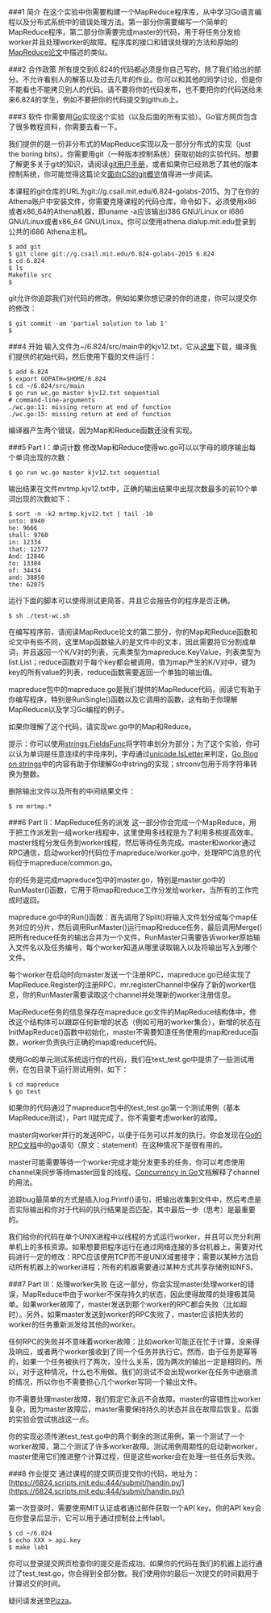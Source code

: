 ###1 简介
在这个实验中你需要构建一个MapReduce程序库，从中学习Go语言编程以及分布式系统中的错误处理方法。第一部分你需要编写一个简单的MapReduce程序，第二部分你需要完成master的代码，用于将任务分发给worker并且处理worker的故障。程序库的接口和错误处理的方法和原始的[MapReduce论文](http://research.google.com/archive/mapreduce-osdi04.pdf)中描述的类似。

###2 合作政策
所有提交到6.824的代码都必须是你自己写的，除了我们给出的部分。不允许看别人的解答以及过去几年的作业。你可以和其他的同学讨论，但是你不能看也不能拷贝别人的代码。请不要将你的代码发布，也不要把你的代码送给未来6.824的学生，例如不要把你的代码提交到github上。

###3 软件
你需要用[Go](http://www.golang.org/)实现这个实验（以及后面的所有实验）。Go官方网页包含了很多教程资料，你需要去看一下。

我们提供的是一份非分布式的MapReduce实现以及一部分分布式的实现（just the boring bits）。你需要用git（一种版本控制系统）获取初始的实验代码。想要了解更多关于git的知识，请阅读[git用户手册](http://www.kernel.org/pub/software/scm/git/docs/user-manual.html)，或者如果你已经熟悉了其他的版本控制系统，你可能觉得这篇论文[面向CS的git概览](http://eagain.net/articles/git-for-computer-scientists/)值得进一步阅读。

本课程的git仓库的URL为git://g.csail.mit.edu/6.824-golabs-2015。为了在你的Athena账户中安装文件，你需要克隆课程的代码仓库，命令如下。必须使用x86或者x86_64的Athena机器，即uname -a应该输出i386 GNU/Linux or i686 GNU/Linux或者x86_64 GNU/Linux。你可以使用athena.dialup.mit.edu登录到公共的i686 Athena主机。

```shell
$ add git
$ git clone git://g.csail.mit.edu/6.824-golabs-2015 6.824
$ cd 6.824
$ ls
Makefile src
$ 
```

git允许你追踪我们对代码的修改。例如如果你想记录的你的进度，你可以提交你的修改：
```shell
$ git commit -am 'partial solution to lab 1'
$
```

###4 开始
输入文件为~/6.824/src/main中的kjv12.txt，它从[这里](https://web.archive.org/web/20130530223318/http://patriot.net/~bmcgin/kjv12.txt)下载，编译我们提供的初始代码，然后使用下载的文件运行：
```shell
$ add 6.824
$ export GOPATH=$HOME/6.824
$ cd ~/6.824/src/main
$ go run wc.go master kjv12.txt sequential
# command-line-arguments
./wc.go:11: missing return at end of function
./wc.go:15: missing return at end of function
```

编译器产生两个错误，因为Map和Reduce函数还没有实现。

###5 Part I：单词计数
修改Map和Reduce使得wc.go可以以字母的顺序输出每个单词出现的次数：
```shell
$ go run wc.go master kjv12.txt sequential
```

输出结果在文件mrtmp.kjv12.txt中，正确的输出结果中出现次数最多的前10个单词出现的次数如下：
```shell
$ sort -n -k2 mrtmp.kjv12.txt | tail -10
unto: 8940
he: 9666
shall: 9760
in: 12334
that: 12577
And: 12846
to: 13384
of: 34434
and: 38850
the: 62075
```

运行下面的脚本可以使得测试更简答，并且它会报告你的程序是否正确。
```shell
$ sh ./test-wc.sh
```

在编写程序前，请阅读MapReduce论文的第二部分，你的Map和Reduce函数和论文中有些不同，这里Map函数输入的是文件中的文本，因此需要将它分割成单词，并且返回一个K/V对的列表，元素类型为mapreduce.KeyValue，列表类型为list.List；reduce函数对于每个key都会被调用，值为map产生的K/V对中，键为key的所有value的列表，reduce函数需要返回一个单独的输出值。

mapreduce包中的mapreduce.go是我们提供的MapReduce代码，阅读它有助于你编写程序，特别是RunSingle()函数以及它调用的函数，这有助于你理解MapReduce以及学习Go编程的例子。

如果你理解了这个代码，请实现wc.go中的Map和Reduce。

提示：你可以使用[strings.FieldsFunc](http://golang.org/pkg/strings/#FieldsFunc)将字符串划分为部分；为了这个实验，你可以认为单词是任意连续的字母序列，字母通过[unicode.IsLetter](http://golang.org/pkg/unicode/#IsLetter)来判定，[Go Blog on strings](http://blog.golang.org/strings)中的内容有助于你理解Go中string的实现；strconv包用于将字符串转换为整数。

删除输出文件以及所有的中间结果文件：
```shell
$ rm mrtmp.*
```

###6 Part II：MapReduce任务的派发
这一部分你会完成一个MapReduce，用于把工作派发到一组worker线程中，这里使用多线程是为了利用多核提高效率。master线程分发任务到worker线程，然后等待任务完成。master和worker通过RPC通信，启动worker的代码位于mapreduce/worker.go中，处理RPC消息的代码位于mapreduce/common.go。

你的任务是完成mapreduce包中的master.go，特别是master.go中的RunMaster()函数，它用于将map和reduce工作分发给worker，当所有的工作完成时返回。

mapreduce.go中的Run()函数：首先调用了Split()将输入文件划分成每个map任务对应的分片，然后调用RunMaster()运行map和reduce任务，最后调用Merge()把所有reduce任务的输出合并为一个文件。RunMaster只需要告诉worker原始输入文件名以及任务编号，每个worker知道从哪里读取输入以及将输出写入到哪个文件。

每个worker在启动时向master发送一个注册RPC，mapreduce.go已经实现了MapReduce.Register的注册RPC，mr.registerChannel中保存了新的worker信息，你的RunMaster需要读取这个channel并处理新的worker注册信息。

MapReduce任务的信息保存在mapreduce.go文件的MapReduce结构体中。修改这个结构体可以跟踪任何新增的状态（例如可用的worker集合），新增的状态在InitMapReduce()函数中初始化，master不需要知道任务使用的map和reduce函数，worker负责执行正确的map或reduce代码。

使用Go的单元测试系统运行你的代码，我们在test_test.go中提供了一些测试用例，在包目录下运行测试用例，如下：
```shell
$ cd mapreduce
$ go test
```

如果你的代码通过了mapreduce包中的test_test.go第一个测试用例（基本MapReduce测试），Part II就完成了。你不需要考虑worker的故障。

master向worker并行的发送RPC，以便于任务可以并发的执行。你会发现在[Go的RPC文档](http://golang.org/pkg/net/rpc/)中的go语句（原文：statement）在这种情况下是很有用的。

master可能需要等待一个worker完成才能分发更多的任务，你可以考虑使用channel来同步等待master回复的线程。[Concurrency in Go](http://golang.org/doc/effective_go.html#concurrency)文档解释了channel的用法。

追踪bug最简单的方式是插入log.Printf()语句，把输出收集到文件中，然后考虑是否实际输出和你对于代码的执行结果是否匹配，其中最后一步（思考）是最重要的。

我们给你的代码在单个UNIX进程中以线程的方式运行worker，并且可以充分利用单机上的多核资源。如果想要把程序运行在通过网络连接的多台机器上，需要对代码进行一定的修改：RPC应该使用TCP而不是UNIX域套接字；需要以某种方法启动所有机器上的worker进程；所有的机器需要通过某种方式共享存储例如NFS。

###7 Part III：处理worker失败
在这一部分，你会实现master处理worker的错误，MapReduce中由于worker不保存持久的状态，因此使得故障的处理极其简单。如果worker故障了，master发送到那个worker的RPC都会失败（比如超时）。另外，如果master发送到worker的RPC失败了，master应该把失败的worker的任务重新派发给其他的worker。

任何RPC的失败并不意味着worker故障：比如worker可能正在忙于计算，没来得及响应，或者两个worker接收到了同一个任务并执行它。然而，由于任务是幂等的，如果一个任务被执行了两次，没什么关系，因为两次的输出一定是相同的。所以，对于这种情况，什么也不用做。我们的测试不会出现worker在任务中途崩溃的情况，所以你也不需要担心几个worker写同一个输出文件。

你不需要处理master故障，我们假定它永远不会故障。master的容错性比worker复杂，因为master故障后，master需要保持持久的状态并且在故障后恢复。后面的实验会尝试挑战这一点。

你的实现必须传递test_test.go中的两个剩余的测试用例，第一个测试了一个worker故障，第二个测试了许多worker故障。测试用例周期性的启动新worker，master使用它们推进整个计算过程，但是这些worker会在处理一些任务后失败。

###8 作业提交
通过课程的提交网页提交你的代码，地址为：[https://6824.scripts.mit.edu:444/submit/handin.py/](https://6824.scripts.mit.edu:444/submit/handin.py/)

第一次登录时，需要使用MIT认证或者通过邮件获取一个API key。你的API key会在你登录后显示，它可以用于通过控制台上传lab1。
```shell
$ cd ~/6.824
$ echo XXX > api.key
$ make lab1
```
你可以登录提交网页检查你的提交是否成功。如果你的代码在我们的机器上运行通过了test_test.go，你会得到全部分数。我们使用你的最后一次提交的时间戳用于计算迟交的时间。

疑问请发送至[Pizza](http://piazza.com/)。